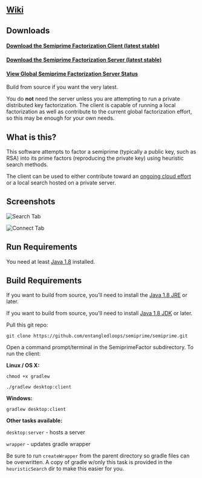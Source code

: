 ## [Wiki](https://github.com/entangledloops/heuristicSearch/wiki/Semiprime-Factorization) ##

## Downloads ##

#### [Download the Semiprime Factorization Client (latest stable)](https://github.com/entangledloops/semiprime/blob/master/build/semiprime-client.jar?raw=true) ####

#### [Download the Semiprime Factorization Server (latest stable)](https://github.com/entangledloops/semiprime/blob/master/build/semiprime-server.jar?raw=true) ####

#### [View Global Semiprime Factorization Server Status](https://semiprime.azurewebsites.net) ####

Build from source if you want the very latest.

You do **not** need the server unless you are attempting to run a private distributed key factorization. 
The client is capable of running a local factorization as well as contribute to the current global factorization effort, so this may be enough for your own needs.

## What is this? ##

This software attempts to factor a semiprime (typically a public key, such as RSA) into its prime factors (reproducing the private key) using heuristic search methods. 

The client can be used to either contribute toward an [ongoing cloud effort](https://semiprime.azurewebsites.net) or a local search hosted on a private server.

## Screenshots ##

![Search Tab](http://www.entangledloops.com/img/semiprime/search-0.4.4a.png)

![Connect Tab](http://www.entangledloops.com/img/semiprime/connect-0.4.4a.png)

## Run Requirements ##

You need at least [Java 1.8](https://www.java.com/en/download/) installed.

## Build Requirements ##

If you want to build from source, you'll need to install the [Java 1.8 JRE](http://www.oracle.com/technetwork/java/javase/downloads/jre8-downloads-2133155.html) or later.

If you want to build from source, you'll need to install [Java 1.8 JDK](http://www.oracle.com/technetwork/java/javase/downloads/jdk8-downloads-2133151.html) or later.

Pull this git repo:

`git clone https://github.com/entangledloops/semiprime/semiprime.git`

Open a command prompt/terminal in the SemiprimeFactor subdirectory.
To run the client:

**Linux / OS X:**

`chmod +x gradlew`

`./gradlew desktop:client`

**Windows:**

`gradlew desktop:client`

**Other tasks available:**

`desktop:server` - hosts a server

`wrapper` - updates gradle wrapper 

Be sure to run `createWrapper` from the parent directory so gradle files can be overwritten. A copy of gradle w/only this task is provided in the `heuristicSearch` dir to make this easier for you.
